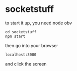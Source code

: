 # socketstuff

to start it up, you need node obv
```
cd socketstuff
npm start
```

then go into your browser
```
localhost:3000
```

and click the screen
